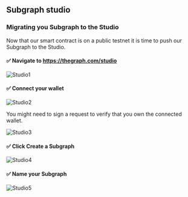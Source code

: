 ## Subgraph studio

### Migrating you Subgraph to the Studio

Now that our smart contract is on a public testnet it is time to push our Subgraph to the Studio.

#### ✅ Navigate to https://thegraph.com/studio

![Studio1](/images/TheGraph-ScaffoldEth2/section-2/2_4_1.png)

#### ✅ Connect your wallet

![Studio2](/images/TheGraph-ScaffoldEth2/section-2/2_4_2.png)

You might need to sign a request to verify that you own the connected wallet.

![Studio3](/images/TheGraph-ScaffoldEth2/section-2/2_4_3.png)

#### ✅ Click Create a Subgraph

![Studio4](/images/TheGraph-ScaffoldEth2/section-2/2_4_4.png)

#### ✅ Name your Subgraph

![Studio5](/images/TheGraph-ScaffoldEth2/section-2/2_4_5.png)
